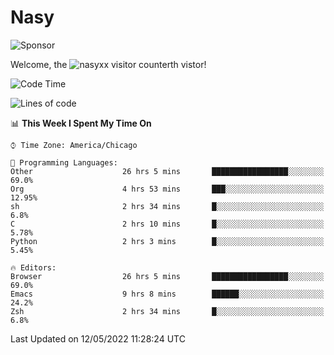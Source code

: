 # Nasy

<!--
<p align="center">
<img height="200" src="https://github-readme-stats.vercel.app/api?username=nasyxx&count_private=true&show_icons=true&theme=dracula&include_all_commits=true"/>
<img height="200" src="https://github-readme-stats.vercel.app/api/top-langs/?username=nasyxx&theme=dracula&hide=html,jupyter+notebook&count_private=true&show_icons=true"/>
</p>

  
----------------
-->

![Sponsor](https://img.shields.io/static/v1.svg?label=Sponsor&message=%E2%9D%A4&logo=GitHub&style=flat&color=pink)
 
Welcome, the ![nasyxx visitor counter](https://count.getloli.com/get/@nasyxx?theme=rule34)th vistor!
 
<!--START_SECTION:waka-->
![Code Time](http://img.shields.io/badge/Code%20Time-2%2C356%20hrs%2053%20mins-blue)

![Lines of code](https://img.shields.io/badge/From%20Hello%20World%20I%27ve%20Written-5%20Million%20lines%20of%20code-blue)

📊 **This Week I Spent My Time On** 

```text
⌚︎ Time Zone: America/Chicago

💬 Programming Languages: 
Other                    26 hrs 5 mins       █████████████████░░░░░░░░   69.0% 
Org                      4 hrs 53 mins       ███░░░░░░░░░░░░░░░░░░░░░░   12.95% 
sh                       2 hrs 34 mins       █░░░░░░░░░░░░░░░░░░░░░░░░   6.8% 
C                        2 hrs 10 mins       █░░░░░░░░░░░░░░░░░░░░░░░░   5.78% 
Python                   2 hrs 3 mins        █░░░░░░░░░░░░░░░░░░░░░░░░   5.45%

🔥 Editors: 
Browser                  26 hrs 5 mins       █████████████████░░░░░░░░   69.0% 
Emacs                    9 hrs 8 mins        ██████░░░░░░░░░░░░░░░░░░░   24.2% 
Zsh                      2 hrs 34 mins       █░░░░░░░░░░░░░░░░░░░░░░░░   6.8%

```


 Last Updated on 12/05/2022 11:28:24 UTC
<!--END_SECTION:waka-->

<!-- ![visitors](https://visitor-badge.laobi.icu/badge?page_id=nasyxx.nasyxx) -->
